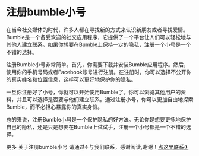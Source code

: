 # 注册bumble小号

在当今社交媒体的时代，许多人都在寻找新的方式来认识新朋友或者寻找爱情。Bumble是一个备受欢迎的社交应用程序，它提供了一个平台让人们可以轻松地与其他人建立联系。如果你想要在Bumble上保持一定的隐私，注册一个小号是一个不错的选择。

注册Bumble小号非常简单。首先，你需要下载并安装Bumble应用程序。然后，使用你的手机号码或者Facebook账号进行注册。在注册时，你可以选择不公开你的真实姓名和位置信息，这样可以更好地保护你的隐私。

一旦你注册好了小号，你就可以开始使用Bumble了。你可以浏览其他用户的资料，并且可以选择是否要与他们建立联系。通过注册小号，你可以更加自由地探索Bumble，而不必担心暴露你的真实身份。

总的来说，注册Bumble小号是一个保护隐私的好方法。无论你是想要更多地保护自己的隐私，还是只是想要在Bumble上试试手，注册一个小号都是一个不错的选择。

更多 关于注册bumble小号 请通过✈与我们联系，感谢阅读,谢谢！[点这里联系✈](https://abc.k02.cc)